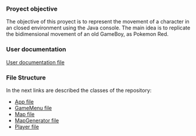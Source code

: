 ### Proyect objective

The objective of this proyect is to represent the movement of a character in an closed environment using the Java console. The main idea is to replicate the bidimensional movement of an old GameBoy, as Pokemon Red.

### User documentation

[User documentation file](userDocumentation/Userdoc.md)

### File Structure

In the next links are described the classes of the repository:

- [App file](documentation/App.md)
- [GameMenu file](documentation/GameMenu.md)
- [Map file](documentation/Map.md)
- [MapGenerator file](documentation/MapGenerator.md)
- [Player file](documentation/Player.md)
